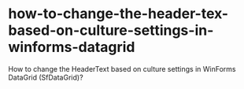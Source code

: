# how-to-change-the-header-tex-based-on-culture-settings-in-winforms-datagrid
How to change the HeaderText based on culture settings in WinForms DataGrid (SfDataGrid)?
